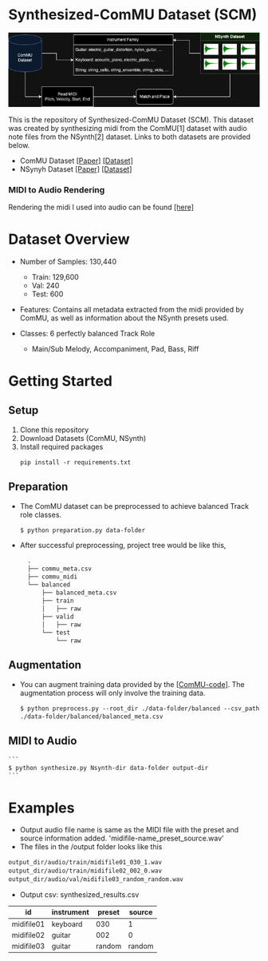 # Synthesized-ComMU Dataset (SCM)

![](img/SCM.png)

This is the repository of Synthesized-ComMU Dataset (SCM). This dataset was created by synthesizing midi from the ComMU[1] dataset with audio note files from the NSynth[2] dataset. 
Links to both datasets are provided below.

- ComMU Dataset [[Paper]](https://arxiv.org/pdf/2211.09385.pdf) [[Dataset]](https://github.com/POZAlabs/ComMU-code)
- NSynyh Dataset [[Paper]](https://arxiv.org/pdf/1704.01279.pdf) [[Dataset]](https://magenta.tensorflow.org/datasets/nsynth#files)

### MIDI to Audio Rendering

Rendering the midi I used into audio can be found [[here]](https://github.com/spear011/NSynth-MIDI-Renderer-for-massive-MIDI-dataset.git)

# Dataset Overview

- Number of Samples: 130,440
  - Train: 129,600
  - Val: 240
  - Test: 600

- Features: Contains all metadata extracted from the midi provided by ComMU, as well as information about the NSynth presets used.

- Classes: 6 perfectly balanced Track Role
  - Main/Sub Melody, Accompaniment, Pad, Bass, Riff

# Getting Started

## Setup
1. Clone this repository
2. Download Datasets (ComMU, NSynth)
3. Install required packages
    ```
    pip install -r requirements.txt
    ```

## Preparation
- The ComMU dataset can be preprocessed to achieve balanced Track role classes.
    ```
    $ python preparation.py data-folder
    ```
- After successful preprocessing, project tree would be like this,
  ```
    .
    ├── commu_meta.csv
    ├── commu_midi
    └── balanced
        ├── balanced_meta.csv
        ├── train
        │   ├── raw
        ├── valid
        │   ├── raw
        └── test
            └── raw

    ```

## Augmentation
- You can augment training data provided by the [[ComMU-code]](https://github.com/POZAlabs/ComMU-code). The augmentation process will only involve the training data.
    ```
    $ python preprocess.py --root_dir ./data-folder/balanced --csv_path ./data-folder/balanced/balanced_meta.csv
    ```

## MIDI to Audio
    ```
    $ python synthesize.py Nsynth-dir data-folder output-dir
    ```

# Examples

- Output audio file name is same as the MIDI file with the preset and source information added. 'midifile-name_preset_source.wav' 
- The files in the /output folder looks like this

```bash
output_dir/audio/train/midifile01_030_1.wav
output_dir/audio/train/midifile02_002_0.wav
output_dir/audio/val/midifile03_random_random.wav
```

- Output csv: synthesized_results.csv

|id|instrument|preset|source|
|---|---|---|---|
|midifile01|keyboard|030|1|
|midifile02|guitar|002|0|
|midifile03|guitar|random|random|
